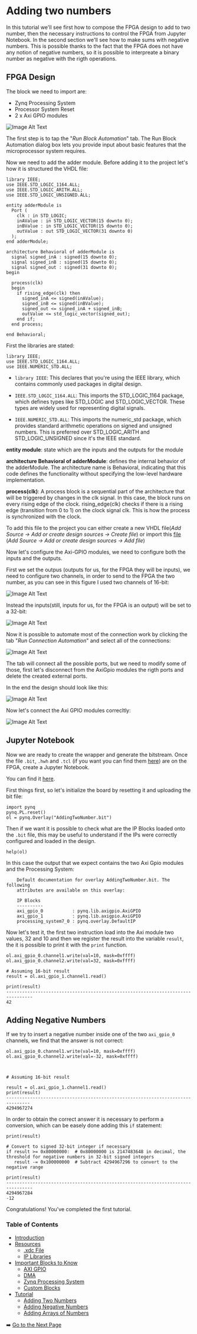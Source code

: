 # Adding two numbers

In this tutorial we'll see first how to compose the FPGA design to add to two number, then the necessary instructions to control the FPGA from Jupyter Notebook. In the second section we'll see how to make sums with negative numbers. This is possible thanks to the fact that the FPGA does not have any notion of negative numbers, so it is possible to interpreate a binary number as negative with the rigth operations.

## FPGA Design
The block we need to import are:

- Zynq Processing System
- Processor System Reset
- 2 x Axi GPIO modules

![Image Alt Text](/tutorials/images/AddingTwoNumbers/AddingTwonumberStartingDesign.png)

The first step is to tap the "*Run Block Automation*" tab. The Run Block Automation dialog box lets you provide input about basic features that the microprocessor system requires.

Now we need to add the adder module. Before adding it to the project let's how it is structured the VHDL file:

```
library IEEE;
use IEEE.STD_LOGIC_1164.ALL;
use IEEE.STD_LOGIC_ARITH.ALL;
use IEEE.STD_LOGIC_UNSIGNED.ALL;

entity adderModule is
  Port (
    clk : in STD_LOGIC;
    inAValue : in STD_LOGIC_VECTOR(15 downto 0);
    inBValue : in STD_LOGIC_VECTOR(15 downto 0);
    outValue : out STD_LOGIC_VECTOR(31 downto 0)
  );
end adderModule;

architecture Behavioral of adderModule is
  signal signed_inA : signed(15 downto 0);
  signal signed_inB : signed(15 downto 0);
  signal signed_out : signed(31 downto 0);
begin

  process(clk)
  begin
    if rising_edge(clk) then
      signed_inA <= signed(inAValue);
      signed_inB <= signed(inBValue);
      signed_out <= signed_inA + signed_inB;
      outValue <= std_logic_vector(signed_out);
    end if;
  end process;

end Behavioral;

```

First the libraries are stated: 
```
library IEEE;
use IEEE.STD_LOGIC_1164.ALL;
use IEEE.NUMERIC_STD.ALL;
```
- `library IEEE`: This declares that you're using the IEEE library, which contains commonly used packages in digital design.

- `IEEE.STD_LOGIC_1164.ALL`: This imports the STD_LOGIC_1164 package, which defines types like STD_LOGIC and STD_LOGIC_VECTOR. These types are widely used for representing digital signals.
- `IEEE.NUMERIC_STD.ALL`: This imports the numeric_std package, which provides standard arithmetic operations on signed and unsigned numbers. This is preferred over STD_LOGIC_ARITH and STD_LOGIC_UNSIGNED since it's the IEEE standard.

**entity module**: state which are the inputs and the outputs for the module

**architecture Behavioral of adderModule**: defines the internal behavior of the adderModule. The architecture name is Behavioral, indicating that this code defines the functionality without specifying the low-level hardware implementation.

**process(clk)**: A process block is a sequential part of the architecture that will be triggered by changes in the clk signal. In this case, the block runs on every rising edge of the clock. rising_edge(clk) checks if there is a rising edge (transition from 0 to 1) on the clock signal clk. This is how the process is synchronized with the clock.

To add this file to the project you can either create a new VHDL file(*Add Source -> Add or create design sources -> Create file*) or import this [file](/tutorials/resources/adderModule.vhdl) (*Add Source -> Add or create design sources -> Add file*)


Now let's configure the Axi-GPIO modules, we need to configure both the inputs and the outputs.

First we set the outpus (outputs for us, for the FPGA they will be inputs), we need to configure two channels, in order to send to the FPGA the two number, as you can see in this figure I used two channels of 16-bit:

![Image Alt Text](/tutorials/images/AddingTwoNumbers/axiGpioOutputs.png)

Instead the inputs(still, inputs for us, for the FPGA is an output) will be set to a 32-bit:

![Image Alt Text](/tutorials/images/AddingTwoNumbers/axiGpioInputs.png)

Now it is possible to automate most of the connection work by clicking the tab "*Run Connection Automation*" and select all of the connections:

![Image Alt Text](/tutorials/images/AddingTwoNumbers/runConnectionAutomation.png)

The tab will connect all the possible ports, but we need to modify some of those, first let's disconnect from the AxiGpio modules the rigth ports and delete the created external ports.

In the end the design should look like this:

![Image Alt Text](/tutorials/images/AddingTwoNumbers/designMidle.png)

Now let's connect the Axi GPIO modules correcltly:

![Image Alt Text](/tutorials/images/AddingTwoNumbers/inputsAndOutputs.png)

## Jupyter Notebook

Now we are ready to create the wrapper and generate the bitstream.
Once the file `.bit`, `.hwh` and `.tcl` (if you want you can find them [here](/tutorials/resources/AddingTwoNumber/)) are on the FPGA, create a Jupyter Notebook.

You can find it [here](/tutorials/resources/AddingTwoNumber/AddingTwoNumber.ipynb).

First things first, so let's initialize the board by resetting it and uploading the bit file:

```
import pynq
pynq.PL.reset()
ol = pynq.Overlay("AddingTwoNumber.bit")
```
Then if we want it is possible to check what are the IP Blocks loaded onto the `.bit` file, this may be useful to understand if the IPs were correctly configured and loaded in the design.

```
help(ol)
```

In this case the output that we expect contains the two Axi Gpio modules and the Processing System:

```<pynq.overlay.Overlay object>
    Default documentation for overlay AddingTwoNumber.bit. The following
    attributes are available on this overlay:
    
    IP Blocks
    ----------
    axi_gpio_0           : pynq.lib.axigpio.AxiGPIO
    axi_gpio_1           : pynq.lib.axigpio.AxiGPIO
    processing_system7_0 : pynq.overlay.DefaultIP
```

Now let's test it, the first two instruction load into the Axi module two values, 32 and 10 and then we register the result into the variable `result`, the it is possible to print it with the `print` function.

```
ol.axi_gpio_0.channel1.write(val=10, mask=0xffff)
ol.axi_gpio_0.channel2.write(val=32, mask=0xffff)

# Assuming 16-bit result
result = ol.axi_gpio_1.channel1.read()

print(result)
--------------------------------------------------------------------------------
42
```

## Adding Negative Numbers

If we try to insert a negative number inside one of the two `axi_gpio_0` channels, we find that the answer is not correct:

```
ol.axi_gpio_0.channel1.write(val=10, mask=0xffff)
ol.axi_gpio_0.channel2.write(val=-32, mask=0xffff)

​

# Assuming 16-bit result

result = ol.axi_gpio_1.channel1.read()
print(result)
​-------------------------------------------------------------------------------
4294967274
```

In order to obtain the correct answer it is necessary to perform a conversion, which can be easely done adding this `if` statement:

```
print(result)

# Convert to signed 32-bit integer if necessary
if result >= 0x80000000:  # 0x80000000 is 2147483648 in decimal, the threshold for negative numbers in 32-bit signed integers
   result -= 0x100000000  # Subtract 4294967296 to convert to the negative range

print(result)
--------------------------------------------------------------------------------
4294967284
-12
```

Congratulations! You've completed the first tutorial.


### Table of Contents

- [Introduction](introduction.md)
- [Resources](resources.md)
  - [.xdc File](resources.md#the-xdc-file)
  - [IP Libraries](resources.md#the-ip-libraries)
- [Important Blocks to Know](important-blocks-to-know.md)
  - [AXI GPIO](/wiki/important-blocks-to-know.md#axi-gpio)
  - [DMA](/wiki/important-blocks-to-know.md#dma)
  - [Zynq Processing System](/wiki/important-blocks-to-know.md#zynq-processing-system) 
  - [Custom Blocks](important-blocks-to-know.md#custom-blocks)
- [Tutorial](/tutorials/Introduction-to-tutorials.md)
  - [Adding Two Numbers](/tutorials/adding-two-numbers.md)
  - [Adding Negative Numbers](/tutorials/adding-two-numbers.md#adding-negative-numbers)
  - [Adding Arrays of Numbers](/tutorials/adding-arrays.md)

➡️ [Go to the Next Page](/tutorials/adding-arrays.md)


